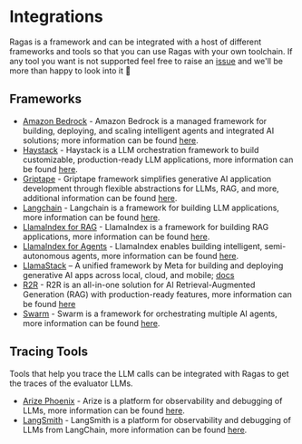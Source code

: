 # Integrations

Ragas is a framework and can be integrated with a host of different frameworks
and tools so that you can use Ragas with your own toolchain. If any tool you
want is not supported feel free to raise an [issue](https://github.com/explodinggradients/ragas/issues/new) and we'll be more than
happy to look into it 🙂


## Frameworks

- [Amazon Bedrock](./amazon_bedrock.md) - Amazon Bedrock is a managed framework for building, deploying, and scaling intelligent agents and integrated AI solutions; more information can be found [here](https://aws.amazon.com/bedrock/).
- [Haystack](./haystack.md) - Haystack is a LLM orchestration framework to build customizable, production-ready LLM applications, more information can be found [here](https://haystack.deepset.ai/).
- [Griptape](./griptape.md) - Griptape framework simplifies generative AI application development through flexible abstractions for LLMs, RAG, and more, additional information can be found [here](https://docs.griptape.ai/stable/griptape-framework/).
- [Langchain](./langchain.md) - Langchain is a framework for building LLM applications, more information can be found [here](https://www.langchain.com/).
- [LlamaIndex for RAG](./_llamaindex.md) - LlamaIndex is a framework for building RAG applications, more information can be found [here](https://www.llamaindex.ai/).
- [LlamaIndex for Agents](./llamaindex_agents.md) - LlamaIndex enables building intelligent, semi-autonomous agents, more information can be found [here](https://www.llamaindex.ai/).
- [LlamaStack](./llama_stack.md) – A unified framework by Meta for building and deploying generative AI apps across local, cloud, and mobile; [docs](https://llama-stack.readthedocs.io/en/latest/)
- [R2R](./r2r.md) - R2R is an all-in-one solution for AI Retrieval-Augmented Generation (RAG) with production-ready features, more information can be found [here](https://r2r-docs.sciphi.ai/introduction)
- [Swarm](./swarm_agent_evaluation.md) - Swarm is a framework for orchestrating multiple AI agents, more information can be found [here](https://github.com/openai/swarm).

## Tracing Tools

Tools that help you trace the LLM calls can be integrated with Ragas to get the traces of the evaluator LLMs.

-  [Arize Phoenix](./_arize.md) - Arize is a platform for observability and debugging of LLMs, more information can be found [here](https://phoenix.arize.com/).
- [LangSmith](./langsmith.md) - LangSmith is a platform for observability and debugging of LLMs from LangChain, more information can be found [here](https://www.langchain.com/langsmith).